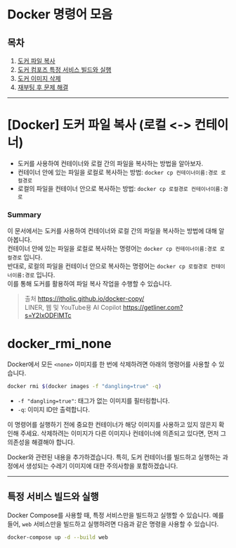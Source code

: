 
# Docker 명령어 모음

## 목차
1. [도커 파일 복사](#docker-도커-파일-복사-로컬---컨테이너)
2. [도커 컴포즈 특정 서비스 빌드와 실행](#특정-서비스-빌드와-실행)
2. [도커 이미지 <none> 삭제](#docker_rmi_none)
8. [재부팅 후 문제 해결](#재부팅-후-문제-해결)

---

# [Docker] 도커 파일 복사 (로컬 <-> 컨테이너)
- 도커를 사용하여 컨테이너와 로컬 간의 파일을 복사하는 방법을 알아보자.
- 컨테이너 안에 있는 파일을 로컬로 복사하는 방법: `docker cp 컨테이너이름:경로 로컬경로`
- 로컬의 파일을 컨테이너 안으로 복사하는 방법: `docker cp 로컬경로 컨테이너이름:경로`

### Summary
이 문서에서는 도커를 사용하여 컨테이너와 로컬 간의 파일을 복사하는 방법에 대해 알아봅니다. \
컨테이너 안에 있는 파일을 로컬로 복사하는 명령어는 `docker cp 컨테이너이름:경로 로컬경로` 입니다. \
반대로, 로컬의 파일을 컨테이너 안으로 복사하는 명령어는 `docker cp 로컬경로 컨테이너이름:경로` 입니다. \
이를 통해 도커를 활용하여 파일 복사 작업을 수행할 수 있습니다.

> 출처
https://itholic.github.io/docker-copy/  
> LINER, 웹 및 YouTube용 AI Copilot
https://getliner.com?s=Y2IxODFlMTc

# docker_rmi_none
Docker에서 모든 `<none>` 이미지를 한 번에 삭제하려면 아래의 명령어를 사용할 수 있습니다.
```bash
docker rmi $(docker images -f "dangling=true" -q)
```
- `-f "dangling=true"`: 태그가 없는 이미지를 필터링합니다.
- `-q`: 이미지 ID만 출력합니다.

이 명령어를 실행하기 전에 중요한 컨테이너가 해당 이미지를 사용하고 있지 않은지 확인해 주세요. 
삭제하려는 이미지가 다른 이미지나 컨테이너에 의존되고 있다면, 먼저 그 의존성을 해결해야 합니다.


Docker와 관련된 내용을 추가하겠습니다. 특히, 도커 컨테이너를 빌드하고 실행하는 과정에서 생성되는 수레기 이미지에 대한 주의사항을 포함하겠습니다.

---

## 특정 서비스 빌드와 실행

Docker Compose를 사용할 때, 특정 서비스만을 빌드하고 실행할 수 있습니다. 예를 들어, `web` 서비스만을 빌드하고 실행하려면 다음과 같은 명령을 사용할 수 있습니다.

```bash
docker-compose up -d --build web
```

